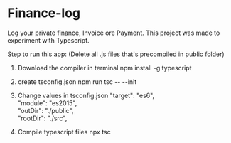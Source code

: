 # Finance-log
Log your private finance, Invoice ore Payment.
This project was made to experiment with Typescript.


Step to run this app:
(Delete all .js files that's precompiled in public folder)

1. Download the compiler in terminal
npm install -g typescript

2. create tsconfig.json
npm run tsc -- --init 

3. Change values in tsconfig.json
    "target": "es6",                          
    "module": "es2015",                    
    "outDir": "./public",                       
    "rootDir": "./src",  
    
4. Compile typescript files 
  npx tsc  
  

